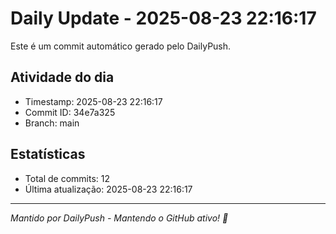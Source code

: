 # Daily Update - 2025-08-23 22:16:17

Este é um commit automático gerado pelo DailyPush.

## Atividade do dia
- Timestamp: 2025-08-23 22:16:17
- Commit ID: 34e7a325
- Branch: main

## Estatísticas
- Total de commits: 12
- Última atualização: 2025-08-23 22:16:17

---
*Mantido por DailyPush - Mantendo o GitHub ativo! 🚀*
